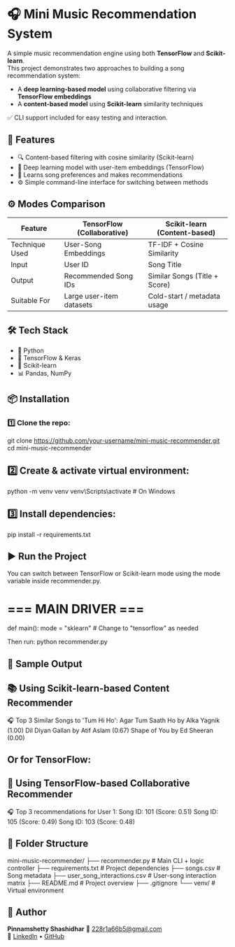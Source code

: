 # 🎧 Mini Music Recommendation System

A simple music recommendation engine using both **TensorFlow** and **Scikit-learn**.  
This project demonstrates two approaches to building a song recommendation system:

- A **deep learning-based model** using collaborative filtering via **TensorFlow embeddings**
- A **content-based model** using **Scikit-learn** similarity techniques

✅ CLI support included for easy testing and interaction.


## 🚀 Features

- 🔍 Content-based filtering with cosine similarity (Scikit-learn)
- 🤖 Deep learning model with user-item embeddings (TensorFlow)
- 🧠 Learns song preferences and makes recommendations
- ⚙️ Simple command-line interface for switching between methods


## ⚙️ Modes Comparison

| Feature                     | TensorFlow (Collaborative) | Scikit-learn (Content-based) |
|----------------------------|-----------------------------|-------------------------------|
| Technique Used             | User-Song Embeddings        | TF-IDF + Cosine Similarity    |
| Input                      | User ID                     | Song Title                    |
| Output                     | Recommended Song IDs        | Similar Songs (Title + Score) |
| Suitable For               | Large user-item datasets    | Cold-start / metadata usage   |



## 🛠️ Tech Stack

- 🐍 Python
- 🧠 TensorFlow & Keras
- 🧮 Scikit-learn
- 📊 Pandas, NumPy



## 📦 Installation

### 1️⃣ Clone the repo:


git clone https://github.com/your-username/mini-music-recommender.git
cd mini-music-recommender

## 2️⃣ Create & activate virtual environment:

python -m venv venv
venv\Scripts\activate  # On Windows

## 3️⃣ Install dependencies:

pip install -r requirements.txt

## ▶️ Run the Project
You can switch between TensorFlow or Scikit-learn mode using the mode variable inside recommender.py.


# === MAIN DRIVER ===
def main():
    mode = "sklearn"  # Change to "tensorflow" as needed

Then run:
python recommender.py

## 📸 Sample Output

   ## 📚 Using Scikit-learn-based Content Recommender

🎧 Top 3 Similar Songs to 'Tum Hi Ho':
Agar Tum Saath Ho by Alka Yagnik (1.00)
Dil Diyan Gallan by Atif Aslam (0.67)
Shape of You by Ed Sheeran (0.00)

## Or for TensorFlow:
   ## 🤖 Using TensorFlow-based Collaborative Recommender

🎧 Top 3 recommendations for User 1:
Song ID: 101 (Score: 0.51)
Song ID: 105 (Score: 0.49)
Song ID: 103 (Score: 0.48)


## 📁 Folder Structure

mini-music-recommender/
├── recommender.py             # Main CLI + logic controller
├── requirements.txt           # Project dependencies
├── songs.csv                  # Song metadata
├── user_song_interactions.csv # User-song interaction matrix
├── README.md                  # Project overview
├── .gitignore
└── venv/                      # Virtual environment


## 🤝 Author

**Pinnamshetty Shashidhar**
📧 [228r1a66b5@gmail.com](mailto:228r1a66b5@gmail.com)  
🔗 [LinkedIn](https://www.linkedin.com/in/shashidharpb5) • [GitHub](https://github.com/shashidharpb5)